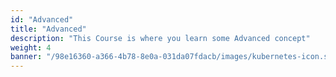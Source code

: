 ```yaml
---
id: "Advanced"
title: "Advanced"
description: "This Course is where you learn some Advanced concept"
weight: 4
banner: "/98e16360-a366-4b78-8e0a-031da07fdacb/images/kubernetes-icon.svg"
---
```

